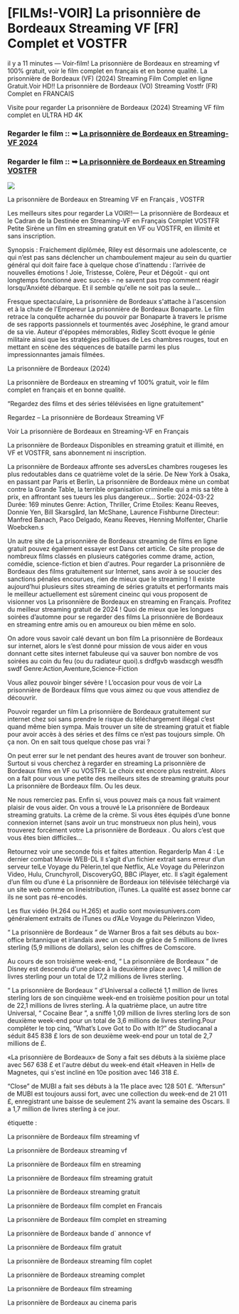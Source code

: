 # [FILMs!-VOIR] La prisonnière de Bordeaux Streaming VF [FR] Complet et VOSTFR

il y a 11 minutes — Voir-film! La prisonnière de Bordeaux en streaming vf 100% gratuit, voir le film complet en français et en bonne qualité. La prisonnière de Bordeaux (VF) (2024) Streaming Film Complet en ligne Gratuit.Voir HD!! La prisonnière de Bordeaux (VO) Streaming Vostfr (FR) Complet en FRANCAIS

Visite pour regarder La prisonnière de Bordeaux (2024) Streaming VF film complet en ULTRA HD 4K

### Regarder le film :: ➥ [La prisonnière de Bordeaux en Streaming-VF 2024](https://t.co/Jv65jYagix)

### Regarder le film :: ➥ [La prisonnière de Bordeaux en Streaming VOSTFR](https://t.co/Jv65jYagix)

<p dir="auto"><a href="https://t.co/Jv65jYagix" title="PLAYNOW" rel="nofollow"><img src="https://i.imgur.com/jhNGoEt.gif" style="max-width: 100%;"></a></p>

La prisonnière de Bordeaux en Streaming VF en Français , VOSTFR

Les meilleurs sites pour regarder La VOIR!!— La prisonnière de Bordeaux et le Cadran de la Destinée en Streaming-VF en Français Complet VOSTFR Petite Sirène un film en streaming gratuit en VF ou VOSTFR, en illimité et sans inscription.

Synopsis : Fraichement diplômée, Riley est désormais une adolescente, ce qui n’est pas sans déclencher un chamboulement majeur au sein du quartier général qui doit faire face à quelque chose d’inattendu : l’arrivée de nouvelles émotions ! Joie, Tristesse, Colère, Peur et Dégoût - qui ont longtemps fonctionné avec succès - ne savent pas trop comment réagir lorsqu’Anxiété débarque. Et il semble qu'elle ne soit pas la seule...

Fresque spectaculaire, La prisonnière de Bordeaux s'attache à l'ascension et à la chute de l'Empereur La prisonnière de Bordeaux Bonaparte. Le film retrace la conquête acharnée du pouvoir par Bonaparte à travers le prisme de ses rapports passionnels et tourmentés avec Joséphine, le grand amour de sa vie. Auteur d'épopées mémorables, Ridley Scott évoque le génie militaire ainsi que les stratégies politiques de Les chambres rouges, tout en mettant en scène des séquences de bataille parmi les plus impressionnantes jamais filmées.

La prisonnière de Bordeaux (2024)

La prisonnière de Bordeaux en streaming vf 100% gratuit, voir le film complet en français et en bonne qualité.

“Regardez des films et des séries télévisées en ligne gratuitement”

Regardez – La prisonnière de Bordeaux Streaming VF

Voir La prisonnière de Bordeaux en Streaming-VF en Français

La prisonnière de Bordeaux Disponibles en streaming gratuit et illimité, en VF et VOSTFR, sans abonnement ni inscription.

La prisonnière de Bordeaux affronte ses adversLes chambres rougeses les plus redoutables dans ce quatrième volet de la série. De New York à Osaka, en passant par Paris et Berlin, La prisonnière de Bordeaux mène un combat contre la Grande Table, la terrible organisation criminelle qui a mis sa tête à prix, en affrontant ses tueurs les plus dangereux... Sortie: 2024-03-22 Durée: 169 minutes Genre: Action, Thriller, Crime Etoiles: Keanu Reeves, Donnie Yen, Bill Skarsgård, Ian McShane, Laurence Fishburne Directeur: Manfred Banach, Paco Delgado, Keanu Reeves, Henning Molfenter, Charlie Woebcken.s

Un autre site de La prisonnière de Bordeaux streaming de films en ligne gratuit pouvez également essayer est Dans cet article. Ce site propose de nombreux films classés en plusieurs catégories comme drame, action, comédie, science-fiction et bien d'autres. Pour regarder La prisonnière de Bordeaux des films gratuitement sur Internet, sans avoir à se soucier des sanctions pénales encourues, rien de mieux que le streaming ! Il existe aujourd’hui plusieurs sites streaming de séries gratuits et performants mais le meilleur actuellement est sûrement cineinc qui vous proposent de visionner vos La prisonnière de Bordeaux en streaming en Français. Profitez du meilleur streaming gratuit de 2024 ! Quoi de mieux que les longues soirées d’automne pour se regarder des films La prisonnière de Bordeaux en streaming entre amis ou en amoureux ou bien même en solo.

On adore vous savoir calé devant un bon film La prisonnière de Bordeaux sur internet, alors le s’est donné pour mission de vous aider en vous donnant cette sites internet fabuleuse qui va sauver bon nombre de vos soirées au coin du feu (ou du radiateur quoi).s drdfgvb wasdxcgh wesdfh swdf Genre:Action,Aventure,Science-Fiction

Vous allez pouvoir binger sévère ! L’occasion pour vous de voir La prisonnière de Bordeaux films que vous aimez ou que vous attendiez de découvrir.

Pouvoir regarder un film La prisonnière de Bordeaux gratuitement sur internet chez soi sans prendre le risque du téléchargement illégal c’est quand même bien sympa. Mais trouver un site de streaming gratuit et fiable pour avoir accès à des séries et des films ce n’est pas toujours simple. Oh ça non. On en sait tous quelque chose pas vrai ?

On peut errer sur le net pendant des heures avant de trouver son bonheur. Surtout si vous cherchez à regarder en streaming La prisonnière de Bordeaux films en VF ou VOSTFR. Le choix est encore plus restreint. Alors on a fait pour vous une petite des meilleurs sites de streaming gratuits pour La prisonnière de Bordeaux film. Ou les deux.

Ne nous remerciez pas. Enfin si, vous pouvez mais ça nous fait vraiment plaisir de vous aider. On vous a trouvé le La prisonnière de Bordeaux streaming gratuits. La crème de la crème. Si vous êtes équipés d’une bonne connexion internet (sans avoir un truc monstrueux non plus hein), vous trouverez forcément votre La prisonnière de Bordeaux . Ou alors c’est que vous êtes bien difficiles…

Retournez voir une seconde fois et faites attention. RegarderIp Man 4 : Le dernier combat Movie WEB-DL Il s’agit d’un fichier extrait sans erreur d’un serveur telLe Voyage du Pèlerin,tel que Netflix, ALe Voyage du Pèlerinzon Video, Hulu, Crunchyroll, DiscoveryGO, BBC iPlayer, etc. Il s’agit également d’un film ou d’une é La prisonnière de Bordeaux ion télévisée téléchargé via un site web comme on lineistribution, iTunes. La qualité est assez bonne car ils ne sont pas ré-encodés.

Les flux vidéo (H.264 ou H.265) et audio sont moviesunivers.com généralement extraits de iTunes ou d’ALe Voyage du Pèlerinzon Video,

“ La prisonnière de Bordeaux ” de Warner Bros a fait ses débuts au box-office britannique et irlandais avec un coup de grâce de 5 millions de livres sterling (5,9 millions de dollars), selon les chiffres de Comscore.

Au cours de son troisième week-end, “ La prisonnière de Bordeaux ” de Disney est descendu d'une place à la deuxième place avec 1,4 million de livres sterling pour un total de 17,2 millions de livres sterling.

“ La prisonnière de Bordeaux ” d'Universal a collecté 1,1 million de livres sterling lors de son cinquième week-end en troisième position pour un total de 22,1 millions de livres sterling. À la quatrième place, un autre titre Universal, “ Cocaine Bear ”, a sniffé 1,09 million de livres sterling lors de son deuxième week-end pour un total de 3,6 millions de livres sterling.Pour compléter le top cinq, “What’s Love Got to Do with It?” de Studiocanal a séduit 845 838 £ lors de son deuxième week-end pour un total de 2,7 millions de £.

«La prisonnière de Bordeaux» de Sony a fait ses débuts à la sixième place avec 567 638 £ et l'autre début du week-end était «Heaven in Hell» de Magnetes, qui s'est incliné en 10e position avec 146 318 £.

“Close” de MUBI a fait ses débuts à la 11e place avec 128 501 £. “Aftersun” de MUBI est toujours aussi fort, avec une collection du week-end de 21 011 £, enregistrant une baisse de seulement 2% avant la semaine des Oscars. Il a 1,7 million de livres sterling à ce jour.

étiquette :

La prisonnière de Bordeaux film streaming vf

La prisonnière de Bordeaux streaming vf

La prisonnière de Bordeaux film en streaming

La prisonnière de Bordeaux film streaming gratuit

La prisonnière de Bordeaux streaming gratuit

La prisonnière de Bordeaux film complet en Francais

La prisonnière de Bordeaux film complet en streaming

La prisonnière de Bordeaux bande d` annonce vf

La prisonnière de Bordeaux film gratuit

La prisonnière de Bordeaux streaming film coplet

La prisonnière de Bordeaux streaming complet

La prisonnière de Bordeaux film streaming

La prisonnière de Bordeaux au cinema paris

